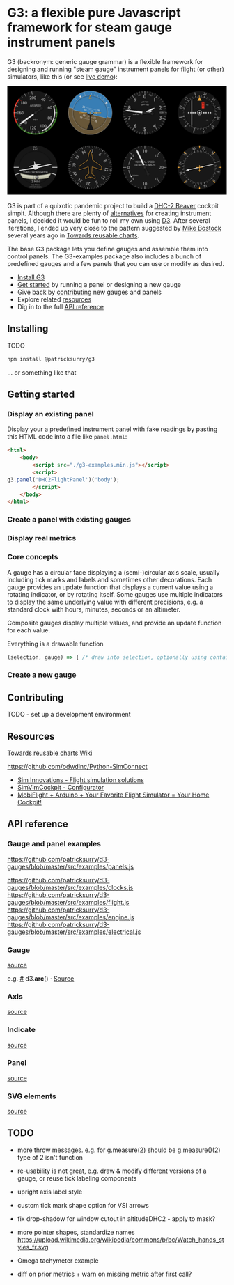 # G3: a flexible pure Javascript framework for steam gauge instrument panels

G3 (backronym: generic gauge grammar) is a flexible framework for designing and
running "steam gauge" instrument panels for flight (or other) simulators, like this
(or see [live demo](https://patricksurry.github.io/)):

![flight panel screenshot](doc/flightpanel.png)

G3 is part of a quixotic pandemic project to build a
[DHC-2 Beaver](https://en.wikipedia.org/wiki/De_Havilland_Canada_DHC-2_Beaver)
cockpit simpit.
Although there are plenty of [alternatives](#resources)
for creating instrument panels,
I decided it would be fun to roll my own using [D3](https://d3js.org/).
After several iterations, I ended up very close to
the pattern suggested by
[Mike Bostock](https://bost.ocks.org/mike/)
several years ago in
[Towards reusable charts](https://bost.ocks.org/mike/chart/).

The base G3 package lets you define gauges and assemble them into control panels.
The G3-examples package also includes a bunch of predefined gauges and a few panels
that you can use or modify as desired.

- [Install G3](#installing)
- [Get started](#getting-started) by running a panel or designing a new gauge
- Give back by [contributing](#contributing) new gauges and panels
- Explore related [resources](#resources)
- Dig in to the full [API reference](#api-reference)

## Installing

TODO

```bash
npm install @patricksurry/g3
```

... or something like that

## Getting started

### Display an existing panel

Display your a predefined instrument panel with fake readings by pasting this HTML code into a file like `panel.html`:

```html
<html>
    <body>
        <script src="./g3-examples.min.js"></script>
        <script>
g3.panel('DHC2FlightPanel')('body');
        </script>
    </body>
</html>
```


### Create a panel with existing gauges

### Display real metrics

### Core concepts

A gauge has a circular face displaying a (semi-)circular axis scale, usually including tick marks and labels
and sometimes other decorations.  Each gauge provides an update function that displays a current value using
a rotating indicator, or by rotating itself.  Some gauges use multiple indicators to display the same underlying
value with different precisions, e.g. a standard clock with hours, minutes, seconds or an altimeter.

Composite gauges display multiple values, and provide an update function for each value.

Everything is a drawable function

```js
(selection, gauge) => { /* draw into selection, optionally using containing gauge information */}
```

### Create a new gauge

## Contributing

TODO - set up a development environment


## Resources

[Towards reusable charts](https://bost.ocks.org/mike/chart/a)
[Wiki](https://github.com/patricksurry/d3-gauges/wiki)



https://github.com/odwdinc/Python-SimConnect

- [Sim Innovations - Flight simulation solutions](https://siminnovations.com/)
- [SimVimCockpit - Configurator](https://simvim.com/)
- [MobiFlight + Arduino + Your Favorite Flight Simulator = Your Home Cockpit!](https://www.mobiflight.com/en/index.html)




## API reference

### Gauge and panel examples

https://github.com/patricksurry/d3-gauges/blob/master/src/examples/panels.js

https://github.com/patricksurry/d3-gauges/blob/master/src/examples/clocks.js
https://github.com/patricksurry/d3-gauges/blob/master/src/examples/flight.js
https://github.com/patricksurry/d3-gauges/blob/master/src/examples/engine.js
https://github.com/patricksurry/d3-gauges/blob/master/src/examples/electrical.js

### Gauge

[source](https://github.com/patricksurry/d3-gauges/blob/master/src/gauge.js)

e.g.
<a name="arc" href="#arc">#</a> d3.<b>arc</b>() · [Source](https://github.com/d3/d3-shape/blob/master/src/arc.js)


### Axis

[source](https://github.com/patricksurry/d3-gauges/blob/master/src/axis.js)

### Indicate

[source](https://github.com/patricksurry/d3-gauges/blob/master/src/indicate.js)

### Panel

[source](https://github.com/patricksurry/d3-gauges/blob/master/src/panel.js)

### SVG elements

[source](https://github.com/patricksurry/d3-gauges/blob/master/src/common.js)


## TODO

- more throw messages. e.g. for g.measure(2) should be g.measure()(2) type of 2 isn't function

- re-usability is not great, e.g. draw & modify different versions of a gauge, or reuse tick labeling components

- upright axis label style

- custom tick mark shape option for VSI arrows

- fix drop-shadow for window cutout in altitudeDHC2 - apply to mask?

- more pointer shapes, standardize names https://upload.wikimedia.org/wikipedia/commons/b/bc/Watch_hands_styles_fr.svg

- Omega tachymeter example

- diff on prior metrics + warn on missing metric after first call?
